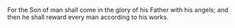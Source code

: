 For the Son of man shall come in the glory of his Father with his angels; and then he shall reward every man according to his works.
